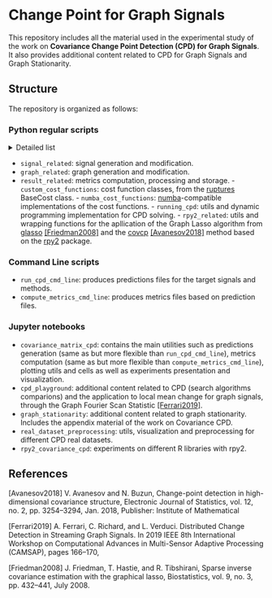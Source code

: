 # Change Point for Graph Signals

This repository includes all the material used in the experimental study of the work on **Covariance Change Point Detection (CPD) for Graph Signals**. It also provides additional content related to CPD for Graph Signals and Graph Stationarity.

## Structure

The repository is organized as follows:

### Python regular scripts

<details><summary>Detailed list</summary>
    <ul>
        <li>[utils](utils.py): file writing and processing.</li>
        <li>[signal_related](signal_related.py): signal generation and modification.</li>
    </ul>
</details>



- `signal_related`: signal generation and modification. 
- `graph_related`: graph generation and modification.
- `result_related`: metrics computation, processing and storage.
        - `custom_cost_functions`: cost function classes, from the [ruptures](https://centre-borelli.github.io/ruptures-docs/) BaseCost class. 
        - `numba_cost_functions`: [numba](https://numba.pydata.org/)-compatible implementations of the cost functions.
        - `running_cpd`: utils and dynamic programming implementation for CPD solving.
        - `rpy2_related`: utils and wrapping functions for the apllication of the Graph Lasso algorithm from [glasso](https://cran.r-project.org/web/packages/glasso/index.html) [[Friedman2008]](Friedman2008) and the [covcp](https://github.com/akopich/covcp) [[Avanesov2018]](#Avanesov2018) method based on the [rpy2](https://centre-borelli.github.io/ruptures-docs/) package.

### Command Line scripts

- `run_cpd_cmd_line`: produces predictions files for the target signals and methods.
- `compute_metrics_cmd_line`: produces metrics files based on prediction files. 


### Jupyter notebooks

- `covariance_matrix_cpd`: contains the main utilities such as predictions generation (same as but more flexible than `run_cpd_cmd_line`), metrics computation (same as but more flexible than `compute_metrics_cmd_line`), plotting utils and cells as well as experiments presentation and visualization.
- `cpd_playground`: additional content related to CPD (search algorithms comparions) and the application to local mean change for graph signals, through the Graph Fourier Scan Statistic [[Ferrari2019]](#Ferrari2019).
- `graph_stationarity`: additional content related to graph stationarity. Includes the appendix material of the work on Covariance CPD.
- `real_dataset_preprocessing`: utils, visualization and preprocessing for different CPD real datasets.
- `rpy2_covariance_cpd`: experiments on different R libraries with rpy2.




## References

<a id="Avanesov2018">[Avanesov2018]</a>
V. Avanesov  and N. Buzun, Change-point detection in high-dimensional covariance structure, Electronic Journal of Statistics, vol. 12, no. 2, pp. 3254–3294, Jan. 2018, Publisher: Institute of Mathematical

<a id="Ferrari2019">[Ferrari2019]</a>
A. Ferrari, C. Richard, and L. Verduci. Distributed Change Detection in Streaming Graph Signals. In 2019 IEEE 8th International Workshop on Computational Advances in Multi-Sensor Adaptive Processing (CAMSAP), pages 166–170,

<a id="Friedman2008">[Friedman2008]</a>
J. Friedman, T. Hastie, and R. Tibshirani, Sparse inverse covariance estimation with the
graphical lasso, Biostatistics, vol. 9, no. 3, pp. 432–441, July 2008.








